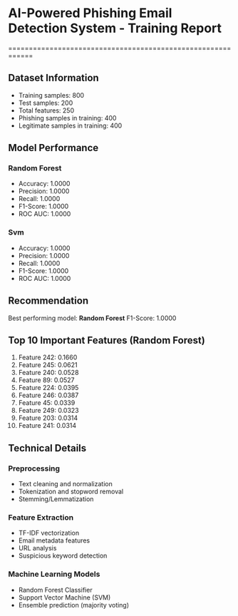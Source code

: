 # AI-Powered Phishing Email Detection System - Training Report
============================================================

## Dataset Information
- Training samples: 800
- Test samples: 200
- Total features: 250
- Phishing samples in training: 400
- Legitimate samples in training: 400

## Model Performance
### Random Forest
- Accuracy: 1.0000
- Precision: 1.0000
- Recall: 1.0000
- F1-Score: 1.0000
- ROC AUC: 1.0000

### Svm
- Accuracy: 1.0000
- Precision: 1.0000
- Recall: 1.0000
- F1-Score: 1.0000
- ROC AUC: 1.0000

## Recommendation
Best performing model: **Random Forest**
F1-Score: 1.0000

## Top 10 Important Features (Random Forest)
1. Feature 242: 0.1660
2. Feature 245: 0.0621
3. Feature 240: 0.0528
4. Feature 89: 0.0527
5. Feature 224: 0.0395
6. Feature 246: 0.0387
7. Feature 45: 0.0339
8. Feature 249: 0.0323
9. Feature 203: 0.0314
10. Feature 241: 0.0314

## Technical Details
### Preprocessing
- Text cleaning and normalization
- Tokenization and stopword removal
- Stemming/Lemmatization

### Feature Extraction
- TF-IDF vectorization
- Email metadata features
- URL analysis
- Suspicious keyword detection

### Machine Learning Models
- Random Forest Classifier
- Support Vector Machine (SVM)
- Ensemble prediction (majority voting)
